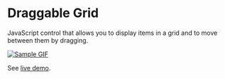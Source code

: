 # Draggable Grid

JavaScript control that allows you to display items in a grid and to move between them by dragging.

[![Sample GIF](./images/sample.gif)](https://radekvym.github.io/Draggable-Grid-JS/index.html)

See [live demo](https://radekvym.github.io/Draggable-Grid-JS/index.html).
